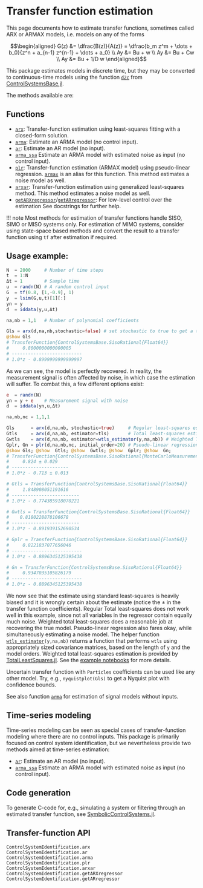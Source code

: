 # Transfer function estimation

This page documents how to estimate transfer functions, sometimes called ARX or ARMAX models, i.e. models on any of the forms
```math
\begin{aligned}
G(z) &= \dfrac{B(z)}{A(z)} = \dfrac{b_m z^m + \dots + b_0}{z^n + a_{n-1} z^{n-1} + \dots + a_0} \\
Ay &= Bu + w \\
Ay &= Bu + Cw \\
Ay &= Bu + 1/D w
\end{aligned}
```

This package estimates models in discrete time, but they may be converted to continuous-time models using the function [`d2c`](https://juliacontrol.github.io/ControlSystems.jl/stable/lib/synthesis/#ControlSystemsBase.d2c) from [ControlSystemsBase.jl](https://github.com/JuliaControl/ControlSystems.jl).

The methods available are:
## Functions
- [`arx`](@ref): Transfer-function estimation using least-squares fitting with a closed-form solution.
- [`arma`](@ref): Estimate an ARMA model (no control input).
- [`ar`](@ref): Estimate an AR model (no input).
- [`arma_ssa`](@ref) Estimate an ARMA model with estimated noise as input (no control input).
- [`plr`](@ref): Transfer-function estimation (ARMAX model) using pseudo-linear regression. [`armax`](@ref) is an alias for this function. This method estimates a noise model as well.
- [`arxar`](@ref): Transfer-function estimation using generalized least-squares method. This method estimates a noise model as well.
- [`getARXregressor`](@ref)/[`getARregressor`](@ref): For low-level control over the estimation
See docstrings for further help.

!!! note
    Most methods for estimation of transfer functions handle SISO, SIMO or MISO systems only. For estimation of MIMO systems, consider using state-space based methods and convert the result to a transfer function using `tf` after estimation if required. 

## Usage example:
```julia
N  = 2000     # Number of time steps
t  = 1:N
Δt = 1        # Sample time
u  = randn(N) # A random control input
G  = tf(0.8, [1,-0.9], 1)
y  = lsim(G,u,t)[1][:]
yn = y
d  = iddata(y,u,Δt)

na,nb = 1,1   # Number of polynomial coefficients

Gls = arx(d,na,nb,stochastic=false) # set stochastic to true to get a transfer function of MonteCarloMeasurements.Particles
@show Gls
# TransferFunction{ControlSystemsBase.SisoRational{Float64}}
#     0.8000000000000005
# --------------------------
# 1.0*z - 0.8999999999999997
```
As we can see, the model is perfectly recovered. In reality, the measurement signal is often affected by noise, in which case the estimation will suffer. To combat this, a few different options exist:
```julia
e  = randn(N)
yn = y + e    # Measurement signal with noise
d  = iddata(yn,u,Δt)

na,nb,nc = 1,1,1

Gls      = arx(d,na,nb, stochastic=true)     # Regular least-squares estimation
Gtls     = arx(d,na,nb, estimator=tls)       # Total least-squares estimation
Gwtls    = arx(d,na,nb, estimator=wtls_estimator(y,na,nb)) # Weighted Total least-squares estimation
Gplr, Gn = plr(d,na,nb,nc, initial_order=20) # Pseudo-linear regression
@show Gls; @show  Gtls; @show  Gwtls; @show  Gplr; @show  Gn;
# TransferFunction{ControlSystemsBase.SisoRational{MonteCarloMeasurements.Particles{Float64,500}}}
#     0.824 ± 0.029
# ---------------------
# 1.0*z - 0.713 ± 0.013

# Gtls = TransferFunction{ControlSystemsBase.SisoRational{Float64}}
#     1.848908051191616
# -------------------------
# 1.0*z - 0.774385918070221

# Gwtls = TransferFunction{ControlSystemsBase.SisoRational{Float64}}
#    0.8180228878106678
# -------------------------
# 1.0*z - 0.891939152690534

# Gplr = TransferFunction{ControlSystemsBase.SisoRational{Float64}}
#     0.8221837077656046
# --------------------------
# 1.0*z - 0.8896345125395438

# Gn = TransferFunction{ControlSystemsBase.SisoRational{Float64}}
#     0.9347035105826179
# --------------------------
# 1.0*z - 0.8896345125395438
```
We now see that the estimate using standard least-squares is heavily biased and it is wrongly certain about the estimate (notice the ± in the transfer function coefficients). Regular Total least-squares does not work well in this example, since not all variables in the regressor contain equally much noise. Weighted total least-squares does a reasonable job at recovering the true model. Pseudo-linear regression also fares okay, while simultaneously estimating a noise model. The helper function [`wtls_estimator`](@ref)`(y,na,nb)` returns a function that performs `wtls` using appropriately sized covariance matrices, based on the length of `y` and the model orders. Weighted total least-squares estimation is provided by [TotalLeastSquares.jl](https://github.com/baggepinnen/TotalLeastSquares.jl). See the [example notebooks](
https://github.com/JuliaControl/ControlExamples.jl?files=1) for more details.

Uncertain transfer function with `Particles` coefficients can be used like any other model. Try, e.g., `nyquistplot(Gls)` to get a Nyquist plot with confidence bounds.

See also function [`arma`](@ref) for estimation of signal models without inputs.

## Time-series modeling
Time-series modeling can be seen as special cases of transfer-function modeling where there are no control inputs. This package is primarily focused on control system identification, but we nevertheless provide two methods aimed at time-series estimation:
- [`ar`](@ref): Estimate an AR model (no input).
- [`arma_ssa`](@ref) Estimate an ARMA model with estimated noise as input (no control input).


## Code generation
To generate C-code for, e.g., simulating a system or filtering through an estimated transfer function, see [SymbolicControlSystems.jl](https://github.com/JuliaControl/SymbolicControlSystems.jl).

## Transfer-function API

```@docs
ControlSystemIdentification.arx
ControlSystemIdentification.ar
ControlSystemIdentification.arma
ControlSystemIdentification.plr
ControlSystemIdentification.arxar
ControlSystemIdentification.getARXregressor
ControlSystemIdentification.getARregressor
```